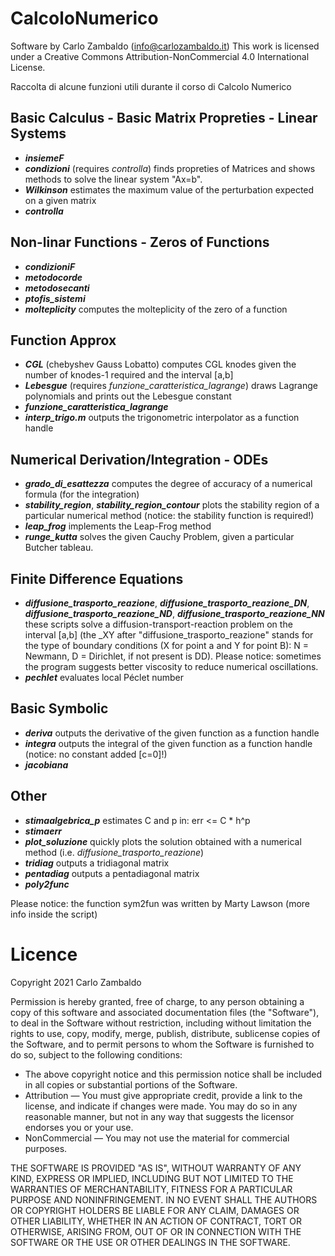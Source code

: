 # CalcoloNumerico #

Software by Carlo Zambaldo (info@carlozambaldo.it)
This work is licensed under a Creative Commons Attribution-NonCommercial 4.0 International License.

Raccolta di alcune funzioni utili durante il corso di Calcolo Numerico

  
## Basic Calculus - Basic Matrix Propreties - Linear Systems ##
* _**insiemeF**_
* _**condizioni**_
  (requires _controlla_) finds propreties of Matrices and shows methods to solve the linear system "Ax=b".
* _**Wilkinson**_
  estimates the maximum value of the perturbation expected on a given matrix
* _**controlla**_
  
  
## Non-linar Functions - Zeros of Functions ##
* _**condizioniF**_
* _**metodocorde**_
* _**metodosecanti**_
* _**ptofis_sistemi**_
* _**molteplicity**_
  computes the molteplicity of the zero of a function


## Function Approx ##
* _**CGL**_ (chebyshev Gauss Lobatto)
  computes CGL knodes given the number of knodes-1 required and the interval [a,b]
* _**Lebesgue**_
  (requires _funzione_caratteristica_lagrange_) draws Lagrange polynomials and prints out the Lebesgue constant
* _**funzione_caratteristica_lagrange**_
* _**interp_trigo.m**_ 
  outputs the trigonometric interpolator as a function handle


## Numerical Derivation/Integration - ODEs ##
* _**grado_di_esattezza**_
  computes the degree of accuracy of a numerical formula (for the integration)
* _**stability_region**_, _**stability_region_contour**_
  plots the stability region of a particular numerical method (notice: the stability function is required!)
* _**leap_frog**_
  implements the Leap-Frog method
* _**runge_kutta**_
  solves the given Cauchy Problem, given a particular Butcher tableau.


## Finite Difference Equations ##
* _**diffusione_trasporto_reazione**_, _**diffusione_trasporto_reazione_DN**_, _**diffusione_trasporto_reazione_ND**_, _**diffusione_trasporto_reazione_NN**_
  these scripts solve a diffusion-transport-reaction problem on the interval [a,b] (the \_XY after "diffusione_trasporto_reazione" stands for the type of boundary conditions (X for point a and Y for point B): N = Newmann, D = Dirichlet, if not present is DD). Please notice: sometimes the program suggests better viscosity to reduce numerical oscillations.
* _**pechlet**_
  evaluates local Péclet number


## Basic Symbolic ##
* _**deriva**_
  outputs the derivative of the given function as a function handle
* _**integra**_
   outputs the integral of the given function as a function handle (notice: no constant added [c=0]!)
* _**jacobiana**_ 


## Other ##
* _**stimaalgebrica_p**_
  estimates C and p in: err <= C * h^p
* _**stimaerr**_
* _**plot_soluzione**_
  quickly plots the solution obtained with a numerical method (i.e. _diffusione_trasporto_reazione_)
* _**tridiag**_
  outputs a tridiagonal matrix
* _**pentadiag**_
  outputs a pentadiagonal matrix
* _**poly2func**_
  

Please notice: the function sym2fun was written by Marty Lawson (more info inside the script)

# Licence #

Copyright 2021 Carlo Zambaldo

Permission is hereby granted, free of charge, to any person obtaining a copy of this software and associated documentation files (the "Software"), to deal in the Software without restriction, including without limitation the rights to use, copy, modify, merge, publish, distribute, sublicense copies of the Software, and to permit persons to whom the Software is furnished to do so, subject to the following conditions:
* The above copyright notice and this permission notice shall be included in all copies or substantial portions of the Software.
* Attribution — You must give appropriate credit, provide a link to the license, and indicate if changes were made. You may do so in any reasonable manner, but not in any way that suggests the licensor endorses you or your use. 
* NonCommercial — You may not use the material for commercial purposes. 

THE SOFTWARE IS PROVIDED "AS IS", WITHOUT WARRANTY OF ANY KIND, EXPRESS OR IMPLIED, INCLUDING BUT NOT LIMITED TO THE WARRANTIES OF MERCHANTABILITY, FITNESS FOR A PARTICULAR PURPOSE AND NONINFRINGEMENT. IN NO EVENT SHALL THE AUTHORS OR COPYRIGHT HOLDERS BE LIABLE FOR ANY CLAIM, DAMAGES OR OTHER LIABILITY, WHETHER IN AN ACTION OF CONTRACT, TORT OR OTHERWISE, ARISING FROM, OUT OF OR IN CONNECTION WITH THE SOFTWARE OR THE USE OR OTHER DEALINGS IN THE SOFTWARE.

